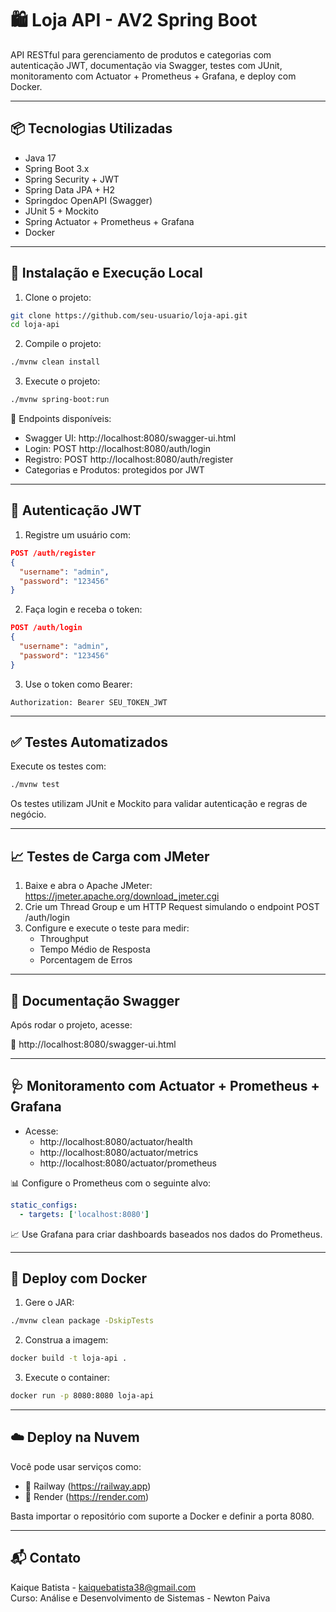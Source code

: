 
# 🛍️ Loja API - AV2 Spring Boot

API RESTful para gerenciamento de produtos e categorias com autenticação JWT, documentação via Swagger, testes com JUnit, monitoramento com Actuator + Prometheus + Grafana, e deploy com Docker.

---

## 📦 Tecnologias Utilizadas

- Java 17
- Spring Boot 3.x
- Spring Security + JWT
- Spring Data JPA + H2
- Springdoc OpenAPI (Swagger)
- JUnit 5 + Mockito
- Spring Actuator + Prometheus + Grafana
- Docker

---

## 🚀 Instalação e Execução Local

1. Clone o projeto:

```bash
git clone https://github.com/seu-usuario/loja-api.git
cd loja-api
```

2. Compile o projeto:

```bash
./mvnw clean install
```

3. Execute o projeto:

```bash
./mvnw spring-boot:run
```

🔗 Endpoints disponíveis:

- Swagger UI: http://localhost:8080/swagger-ui.html
- Login: POST http://localhost:8080/auth/login
- Registro: POST http://localhost:8080/auth/register
- Categorias e Produtos: protegidos por JWT

---

## 🔐 Autenticação JWT

1. Registre um usuário com:
```json
POST /auth/register
{
  "username": "admin",
  "password": "123456"
}
```

2. Faça login e receba o token:
```json
POST /auth/login
{
  "username": "admin",
  "password": "123456"
}
```

3. Use o token como Bearer:
```
Authorization: Bearer SEU_TOKEN_JWT
```

---

## ✅ Testes Automatizados

Execute os testes com:

```bash
./mvnw test
```

Os testes utilizam JUnit e Mockito para validar autenticação e regras de negócio.

---

## 📈 Testes de Carga com JMeter

1. Baixe e abra o Apache JMeter: https://jmeter.apache.org/download_jmeter.cgi
2. Crie um Thread Group e um HTTP Request simulando o endpoint POST /auth/login
3. Configure e execute o teste para medir:
   - Throughput
   - Tempo Médio de Resposta
   - Porcentagem de Erros

---

## 📖 Documentação Swagger

Após rodar o projeto, acesse:

🔗 http://localhost:8080/swagger-ui.html

---

## 🩺 Monitoramento com Actuator + Prometheus + Grafana

- Acesse:
  - http://localhost:8080/actuator/health
  - http://localhost:8080/actuator/metrics
  - http://localhost:8080/actuator/prometheus

📊 Configure o Prometheus com o seguinte alvo:
```yaml
static_configs:
  - targets: ['localhost:8080']
```

📈 Use Grafana para criar dashboards baseados nos dados do Prometheus.

---

## 🐳 Deploy com Docker

1. Gere o JAR:
```bash
./mvnw clean package -DskipTests
```

2. Construa a imagem:
```bash
docker build -t loja-api .
```

3. Execute o container:
```bash
docker run -p 8080:8080 loja-api
```

---

## ☁️ Deploy na Nuvem

Você pode usar serviços como:

- 🔧 Railway (https://railway.app)
- 🚀 Render (https://render.com)

Basta importar o repositório com suporte a Docker e definir a porta 8080.

---

## 📬 Contato

Kaique Batista - kaiquebatista38@gmail.com  
Curso: Análise e Desenvolvimento de Sistemas - Newton Paiva
